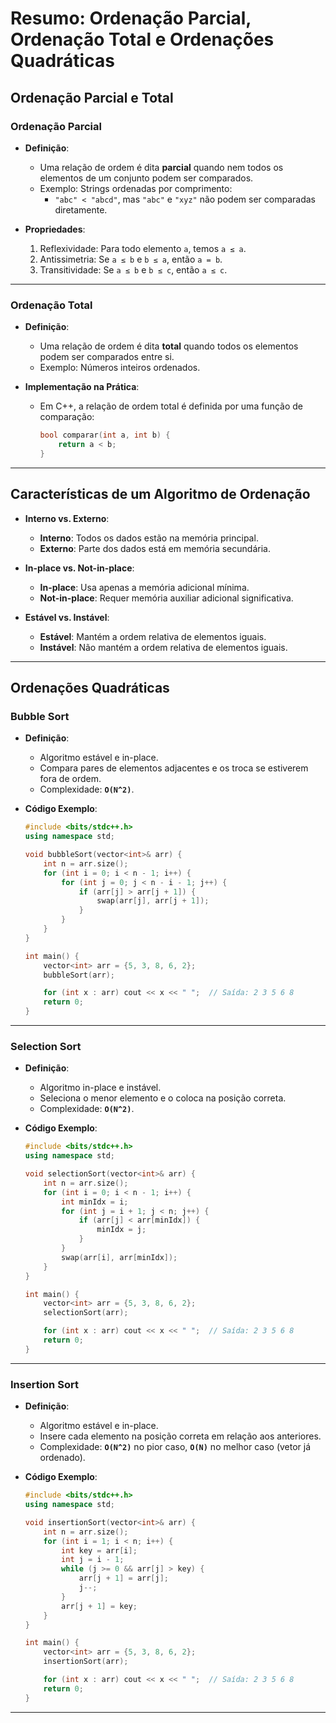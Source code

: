 # Resumo: Ordenação Parcial, Ordenação Total e Ordenações Quadráticas

## Ordenação Parcial e Total
### Ordenação Parcial
- **Definição**:
  - Uma relação de ordem é dita **parcial** quando nem todos os elementos de um conjunto podem ser comparados.
  - Exemplo: Strings ordenadas por comprimento:
    - `"abc" < "abcd"`, mas `"abc"` e `"xyz"` não podem ser comparadas diretamente.

- **Propriedades**:
  1. Reflexividade: Para todo elemento `a`, temos `a ≤ a`.
  2. Antissimetria: Se `a ≤ b` e `b ≤ a`, então `a = b`.
  3. Transitividade: Se `a ≤ b` e `b ≤ c`, então `a ≤ c`.

---

### Ordenação Total
- **Definição**:
  - Uma relação de ordem é dita **total** quando todos os elementos podem ser comparados entre si.
  - Exemplo: Números inteiros ordenados.

- **Implementação na Prática**:
  - Em C++, a relação de ordem total é definida por uma função de comparação:
    ```cpp
    bool comparar(int a, int b) {
        return a < b;
    }
    ```

---

## Características de um Algoritmo de Ordenação
- **Interno vs. Externo**:
  - **Interno**: Todos os dados estão na memória principal.
  - **Externo**: Parte dos dados está em memória secundária.

- **In-place vs. Not-in-place**:
  - **In-place**: Usa apenas a memória adicional mínima.
  - **Not-in-place**: Requer memória auxiliar adicional significativa.

- **Estável vs. Instável**:
  - **Estável**: Mantém a ordem relativa de elementos iguais.
  - **Instável**: Não mantém a ordem relativa de elementos iguais.

---

## Ordenações Quadráticas
### Bubble Sort
- **Definição**:
  - Algoritmo estável e in-place.
  - Compara pares de elementos adjacentes e os troca se estiverem fora de ordem.
  - Complexidade: **`O(N^2)`**.

- **Código Exemplo**:
  ```cpp
  #include <bits/stdc++.h>
  using namespace std;

  void bubbleSort(vector<int>& arr) {
      int n = arr.size();
      for (int i = 0; i < n - 1; i++) {
          for (int j = 0; j < n - i - 1; j++) {
              if (arr[j] > arr[j + 1]) {
                  swap(arr[j], arr[j + 1]);
              }
          }
      }
  }

  int main() {
      vector<int> arr = {5, 3, 8, 6, 2};
      bubbleSort(arr);

      for (int x : arr) cout << x << " ";  // Saída: 2 3 5 6 8
      return 0;
  }
  ```

---

### Selection Sort
- **Definição**:
  - Algoritmo in-place e instável.
  - Seleciona o menor elemento e o coloca na posição correta.
  - Complexidade: **`O(N^2)`**.

- **Código Exemplo**:
  ```cpp
  #include <bits/stdc++.h>
  using namespace std;

  void selectionSort(vector<int>& arr) {
      int n = arr.size();
      for (int i = 0; i < n - 1; i++) {
          int minIdx = i;
          for (int j = i + 1; j < n; j++) {
              if (arr[j] < arr[minIdx]) {
                  minIdx = j;
              }
          }
          swap(arr[i], arr[minIdx]);
      }
  }

  int main() {
      vector<int> arr = {5, 3, 8, 6, 2};
      selectionSort(arr);

      for (int x : arr) cout << x << " ";  // Saída: 2 3 5 6 8
      return 0;
  }
  ```

---

### Insertion Sort
- **Definição**:
  - Algoritmo estável e in-place.
  - Insere cada elemento na posição correta em relação aos anteriores.
  - Complexidade: **`O(N^2)`** no pior caso, **`O(N)`** no melhor caso (vetor já ordenado).

- **Código Exemplo**:
  ```cpp
  #include <bits/stdc++.h>
  using namespace std;

  void insertionSort(vector<int>& arr) {
      int n = arr.size();
      for (int i = 1; i < n; i++) {
          int key = arr[i];
          int j = i - 1;
          while (j >= 0 && arr[j] > key) {
              arr[j + 1] = arr[j];
              j--;
          }
          arr[j + 1] = key;
      }
  }

  int main() {
      vector<int> arr = {5, 3, 8, 6, 2};
      insertionSort(arr);

      for (int x : arr) cout << x << " ";  // Saída: 2 3 5 6 8
      return 0;
  }
  ```

---